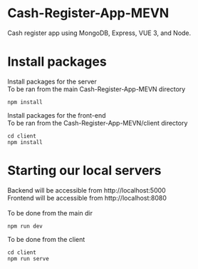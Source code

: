 # Cash-Register-App-MEVN
Cash register app using MongoDB, Express, VUE 3, and Node.

# Install packages
Install packages for the server \
To be ran from the main Cash-Register-App-MEVN directory
```
npm install
```

Install packages for the front-end \
To be ran from the Cash-Register-App-MEVN/client directory
```
cd client
npm install
```

# Starting our local servers
Backend will be accessible from http://localhost:5000 \
Frontend will be accessible from http://localhost:8080 \
\
To be done from the main dir
```
npm run dev
```

To be done from the client
```
cd client
npm run serve
```
